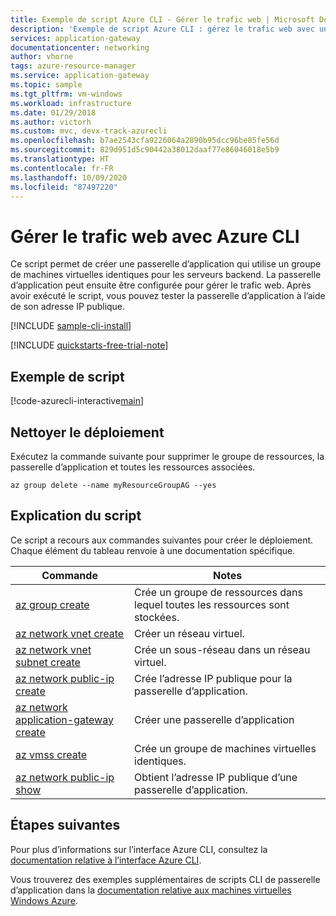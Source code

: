 ```yaml
---
title: Exemple de script Azure CLI - Gérer le trafic web | Microsoft Docs
description: 'Exemple de script Azure CLI : gérez le trafic web avec une passerelle d’application et un groupe de machines virtuelles identiques.'
services: application-gateway
documentationcenter: networking
author: vhorne
tags: azure-resource-manager
ms.service: application-gateway
ms.topic: sample
ms.tgt_pltfrm: vm-windows
ms.workload: infrastructure
ms.date: 01/29/2018
ms.author: victorh
ms.custom: mvc, devx-track-azurecli
ms.openlocfilehash: b7ae2543cfa9226064a2890b95dcc96be85fe56d
ms.sourcegitcommit: 829d951d5c90442a38012daaf77e86046018e5b9
ms.translationtype: HT
ms.contentlocale: fr-FR
ms.lasthandoff: 10/09/2020
ms.locfileid: "87497220"
---
```

# <a name="manage-web-traffic-using-the-azure-cli"></a>Gérer le trafic web avec Azure CLI

Ce script permet de créer une passerelle d’application qui utilise un groupe de machines virtuelles identiques pour les serveurs backend. La passerelle d’application peut ensuite être configurée pour gérer le trafic web. Après avoir exécuté le script, vous pouvez tester la passerelle d’application à l’aide de son adresse IP publique.

[!INCLUDE [sample-cli-install](../../../includes/sample-cli-install.md)]

[!INCLUDE [quickstarts-free-trial-note](../../../includes/quickstarts-free-trial-note.md)]

## <a name="sample-script"></a>Exemple de script

[!code-azurecli-interactive[main](../../../cli_scripts/application-gateway/create-vmss/create-vmss.sh "Create application gateway")]

## <a name="clean-up-deployment"></a>Nettoyer le déploiement 

Exécutez la commande suivante pour supprimer le groupe de ressources, la passerelle d’application et toutes les ressources associées.

```azurecli-interactive 
az group delete --name myResourceGroupAG --yes
```

## <a name="script-explanation"></a>Explication du script

Ce script a recours aux commandes suivantes pour créer le déploiement. Chaque élément du tableau renvoie à une documentation spécifique.

| Commande | Notes |
|---|---|
| [az group create](https://docs.microsoft.com/cli/azure/group) | Crée un groupe de ressources dans lequel toutes les ressources sont stockées. |
| [az network vnet create](https://docs.microsoft.com/cli/azure/network/vnet) | Créer un réseau virtuel. |
| [az network vnet subnet create](https://docs.microsoft.com/cli/azure/network/vnet/subnet#az-network-vnet-subnet-create) | Crée un sous-réseau dans un réseau virtuel. |
| [az network public-ip create](https://docs.microsoft.com/cli/azure/network/public-ip?view=azure-cli-latest) | Crée l’adresse IP publique pour la passerelle d’application. |
| [az network application-gateway create](https://docs.microsoft.com/cli/azure/network/application-gateway?view=azure-cli-latest) | Créer une passerelle d’application |
| [az vmss create](https://docs.microsoft.com/cli/azure/vmss) | Crée un groupe de machines virtuelles identiques. |
| [az network public-ip show](https://docs.microsoft.com/cli/azure/network/public-ip) | Obtient l’adresse IP publique d’une passerelle d’application. |

## <a name="next-steps"></a>Étapes suivantes

Pour plus d’informations sur l’interface Azure CLI, consultez la [documentation relative à l’interface Azure CLI](https://docs.microsoft.com/cli/azure/overview).

Vous trouverez des exemples supplémentaires de scripts CLI de passerelle d’application dans la [documentation relative aux machines virtuelles Windows Azure](../cli-samples.md).
